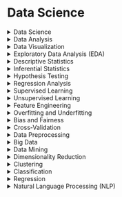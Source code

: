 

# Data Science

<details>

<summary>Data Science</summary>

- Extracting insights from data

- Combining statistics and technology

- Solving complex problems with data

</details>

<details>

<summary>Data Analysis</summary>

- Examining data to discover patterns

- Uncovering meaningful information

- Understanding data characteristics

</details>

<details>

<summary>Data Visualization</summary>

- Presenting data graphically

- Creating charts and graphs

- Visual representation of data

</details>

<details>

<summary>Exploratory Data Analysis (EDA)</summary>

- Initial data examination

- Understanding data structure

- Identifying trends and outliers

</details>

<details>

<summary>Descriptive Statistics</summary>

- Summarizing data numerically

- Measuring data characteristics

- Using metrics like mean and median

</details>

<details>

<summary>Inferential Statistics</summary>

- Drawing conclusions from data samples

- Making predictions about populations

- Hypothesis testing and confidence intervals

</details>

<details>

<summary>Hypothesis Testing</summary>

- Statistical analysis for testing assumptions

- Evaluating data against hypotheses

- Determining statistical significance

</details>

<details>

<summary>Regression Analysis</summary>

- Modeling relationships between variables

- Predicting one variable based on others

- Linear and non-linear regression

</details>

<details>

<summary>Supervised Learning</summary>

- Training with labeled data (input-output pairs)

- Predicting outcomes from known examples

- Regression and classification tasks

</details>

<details>

<summary>Unsupervised Learning</summary>

- Finding patterns in unlabeled data

- Discovering hidden structures

- Clustering and dimensionality reduction

</details>

<details>

<summary>Feature Engineering</summary>

- Selecting and creating relevant data features

- Improving model performance

- Dimensionality reduction and transformation

</details>

<details>

<summary>Overfitting and Underfitting</summary>

- Model performance issues

- Too complex or too simple models

- Balancing accuracy and generalization

</details>

<details>

<summary>Bias and Fairness</summary>

- Discrimination in AI predictions

- Unfairness in algorithm outcomes

- Ethical considerations in AI

</details>

<details>

<summary>Cross-Validation</summary>

- Model evaluation technique

- Testing model on multiple datasets

- Assessing generalization performance

</details>

<details>

<summary>Data Preprocessing</summary>

- Cleaning and preparing data for analysis

- Handling missing values and outliers

- Ensuring data quality and consistency

</details>

<details>

<summary>Big Data</summary>

- Handling large and complex datasets

- Dealing with high-volume data

- Using distributed computing and storage

</details>

<details>

<summary>Data Mining</summary>

- Discovering patterns and insights from data

- Extracting hidden knowledge

- Applied in various industries

</details>

<details>

<summary>Dimensionality Reduction</summary>

- Reducing the number of data features

- Simplifying complex datasets

- Principal Component Analysis (PCA) and t-SNE

</details>

<details>

<summary>Clustering</summary>

- Grouping data points with similar characteristics

- Discovering natural data groupings

- Used in customer segmentation

</details>

<details>

<summary>Classification</summary>

- Assigning labels or categories to data

- Categorizing data into classes

- Used in spam detection and image recognition

</details>

<details>

<summary>Regression</summary>

- Predicting continuous numeric values

- Modeling relationships between variables

- Used in stock price prediction

</details>

<details>

<summary>Natural Language Processing (NLP)</summary>

- Understanding and generating human language

- Text and speech analysis

- Chatbots and language translation

</details>

